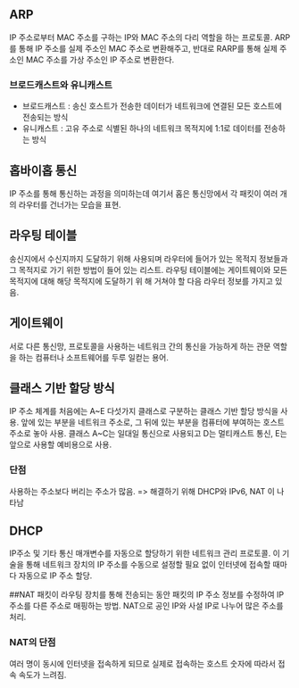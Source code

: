 ## ARP
IP 주소로부터 MAC 주소를 구하는 IP와 MAC 주소의 다리 역할을 하는 프로토콜. 
ARP를 통해 IP 주소를 실제 주소인 MAC 주소로 변환해주고, 반대로
RARP를 통해 실제 주소인 MAC 주소를 가상 주소인 IP 주소로 변환한다.

### 브로드캐스트와 유니캐스트
- 브로드캐스트 : 송신 호스트가 전송한 데이터가 네트워크에 연결된 모든 호스트에 전송되는 방식
- 유니캐스트 : 고유 주소로 식별된 하나의 네트워크 목적지에 1:1로 데이터를 전송하는 방식

## 홉바이홉 통신
IP 주소를 통해 통신하는 과정을 의미하는데 여기서 홉은 통신망에서 각 패킷이 여러 개의 라우터를 건너가는 모습을 표현.

## 라우팅 테이블
송신지에서 수신지까지 도달하기 위해 사용되며 라우터에 들어가 있는 목적지 정보들과 그 목적지로 가기 위한 방법이 들어 있는 리스트.
라우팅 테이블에는 게이트웨이와 모든 목적지에 대해 해당 목적지에 도달하기 위 해 거쳐야 할 다음 라우터 정보를 가지고 있음.

## 게이트웨이
서로 다른 통신망, 프로토콜을 사용하는 네트워크 간의 통신을 가능하게 하는 관문 역할을 하는 컴퓨터나 소프트웨어를 두루 일컫는 용어.

## 클래스 기반 할당 방식
IP 주소 체계를 처음에는 A~E 다섯가지 클래스로 구분하는 클래스 기반 할당 방식을 사용. 앞에 있는 부분을 네트워크 주소로, 그 뒤에 있는 부분을 컴퓨터에 부여하는
호스트 주소로 놓아 사용.
클래스 A~C는 일대일 통신으로 사용되고 D는 멀티캐스트 통신, E는 앞으로 사용할 예비용으로 사용.

### 단점 
사용하는 주소보다 버리는 주소가 많음. => 해결하기 위해 DHCP와 IPv6, NAT 이 나타남

## DHCP
IP주소 및 기타 통신 매개변수를 자동으로 할당하기 위한 네트워크 관리 프로토콜. 이 기술을 통해 네트워크 장치의 IP 주소를 수동으로 설정할 필요 없이
인터넷에 접속할 때마다 자동으로 IP 주소 할당.

##NAT
패킷이 라우팅 장치를 통해 전송되는 동안 패킷의 IP 주소 정보를 수정하여 IP 주소를 다른 주소로 매핑하는 방법.
NAT으로 공인 IP와 사설 IP로 나누어 많은 주소를 처리.

### NAT의 단점
여러 명이 동시에 인터넷을 접속하게 되므로 실제로 접속하는 호스트 숫자에 따라서 접속 속도가 느려짐.
